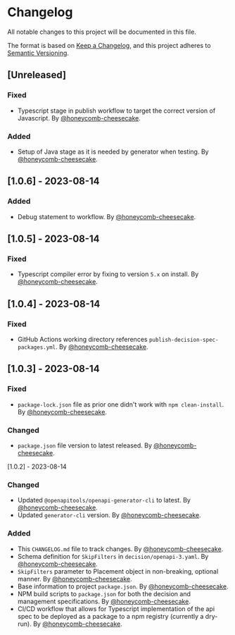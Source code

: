 # Changelog

All notable changes to this project will be documented in this file.

The format is based on [Keep a Changelog](https://keepachangelog.com/en/1.0.0/),
and this project adheres to [Semantic Versioning](https://semver.org/spec/v2.0.0.html).

## [Unreleased]

### Fixed

- Typescript stage in publish workflow to target the correct version of Javascript. By [@honeycomb-cheesecake](https://github.com/honeycomb-cheesecake).

### Added

- Setup of Java stage as it is needed by generator when testing. By [@honeycomb-cheesecake](https://github.com/honeycomb-cheesecake).

## [1.0.6] - 2023-08-14

### Added

- Debug statement to workflow. By [@honeycomb-cheesecake](https://github.com/honeycomb-cheesecake).

## [1.0.5] - 2023-08-14

### Fixed

- Typescript compiler error by fixing to version `5.x` on install. By [@honeycomb-cheesecake](https://github.com/honeycomb-cheesecake).

## [1.0.4] - 2023-08-14

### Fixed

- GitHub Actions working directory references `publish-decision-spec-packages.yml`. By [@honeycomb-cheesecake](https://github.com/honeycomb-cheesecake).

## [1.0.3] - 2023-08-14

### Fixed

- `package-lock.json` file as prior one didn't work with `npm clean-install`. By [@honeycomb-cheesecake](https://github.com/honeycomb-cheesecake).

### Changed

- `package.json` file version to latest released. By [@honeycomb-cheesecake](https://github.com/honeycomb-cheesecake).

[1.0.2] - 2023-08-14

### Changed

- Updated `@openapitools/openapi-generator-cli` to latest. By [@honeycomb-cheesecake](https://github.com/honeycomb-cheesecake).
- Updated `generator-cli` version. By [@honeycomb-cheesecake](https://github.com/honeycomb-cheesecake).

### Added

- This `CHANGELOG.md` file to track changes. By [@honeycomb-cheesecake](https://github.com/honeycomb-cheesecake).
- Schema definition for `SkipFilters` in `decision/openapi-3.yaml`. By [@honeycomb-cheesecake](https://github.com/honeycomb-cheesecake).
- `SkipFilters` parameter to Placement object in non-breaking, optional manner. By [@honeycomb-cheesecake](https://github.com/honeycomb-cheesecake).
- Base information to project `package.json`. By [@honeycomb-cheesecake](https://github.com/honeycomb-cheesecake).
- NPM build scripts to `package.json` for both the decision and management specifications. By [@honeycomb-cheesecake](https://github.com/honeycomb-cheesecake).
- CI/CD workflow that allows for Typescript implementation of the api spec to be deployed as a package to a npm registry (currently a dry-run). By [@honeycomb-cheesecake](https://github.com/honeycomb-cheesecake).
